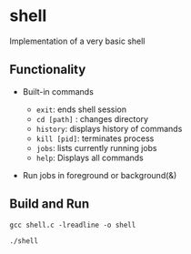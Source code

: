 # shell
Implementation of a very basic shell

## Functionality

- Built-in commands
    - `exit`: ends shell session
    - `cd [path]` : changes directory
    - `history`: displays history of commands
    - `kill [pid]`: terminates process
    - `jobs`: lists currently running jobs
    - `help`: Displays all commands
    
-  Run jobs in foreground or background(&)


## Build and Run

`gcc shell.c -lreadline -o shell`

`./shell`

